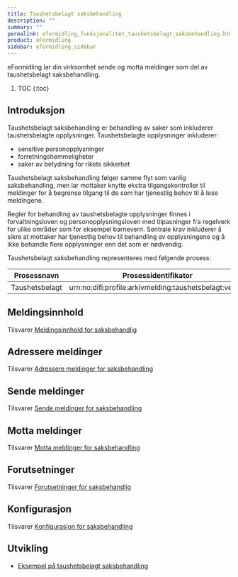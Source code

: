 ```yaml
---
title: Taushetsbelagt saksbehandling
description: ""
summary: ""
permalink: eformidling_funksjonalitet_taushetsbelagt_saksbehandling.html
product: eFormidling
sidebar: eformidling_sidebar
---
```


eFormidling lar din virksomhet sende og motta meldinger som del av taushetsbelagt saksbehandling.

1. TOC
{:toc}

## Introduksjon


Taushetsbelagt saksbehandling er behandling av saker som inkluderer taushetsbelagte opplysninger. Taushetsbelagte
opplysninger inkluderer:

- sensitive personopplysninger
- forretningshemmeligheter
- saker av betydning for rikets sikkerhet


Taushetsbelagt saksbehandling følger samme flyt som vanlig saksbehandling, men lar mottaker knytte ekstra
tilgangskontroller til meldinger for å begrense tilgang til de som har tjenestlig behov til å lese meldingene.

Regler for behandling av taushetsbelagte opplysninger finnes i forvaltningsloven og personopplysningsloven  med
tilpasninger fra regelverk for ulike områder som for eksempel barnevern. Sentrale krav inkluderer å sikre at mottaker
har tjenestlig behov til behandling av opplysningene og å ikke behandle flere opplysninger enn det som er nødvendig. 

Taushetsbelagt saksbehandling representeres med følgende prosess:

| **Prosessnavn**               | **Prosessidentifikator**                                          |
| ----------------------------- | ----------------------------------------------------------------- |
| Taushetsbelagt                | urn:no:difi:profile:arkivmelding:taushetsbelagt:ver1.0            |

## Meldingsinnhold

Tilsvarer [Meldingsinnhold for saksbehandlig](eformidling_funksjonalitet_saksbehandling.html#meldingsinnhold)

## Adressere meldinger

Tilsvarer [Adressere meldinger for saksbehandling](eformidling_funksjonalitet_saksbehandling.html#adressere-meldinger)

## Sende meldinger

Tilsvarer [Sende meldinger for saksbehandling](eformidling_funksjonalitet_saksbehandling.html#sende-meldinger)

## Motta meldinger

Tilsvarer [Motta meldinger for saksbehandling](eformidling_funksjonalitet_saksbehandling.html#motta-meldinger)

## Forutsetninger

Tilsvarer [Forutsetninger for saksbehandlig](eformidling_funksjonalitet_saksbehandling.html#forutsetninger)

## Konfigurasjon

Tilsvarer [Konfigurasjon for saksbehandling](eformidling_funksjonalitet_saksbehandling.html#konfigurasjon)

## Utvikling

- [Eksempel på taushetsbelagt saksbehandling](eformidling_utvikling_eksempel_taushetsbelagt_saksbehandling.html)
